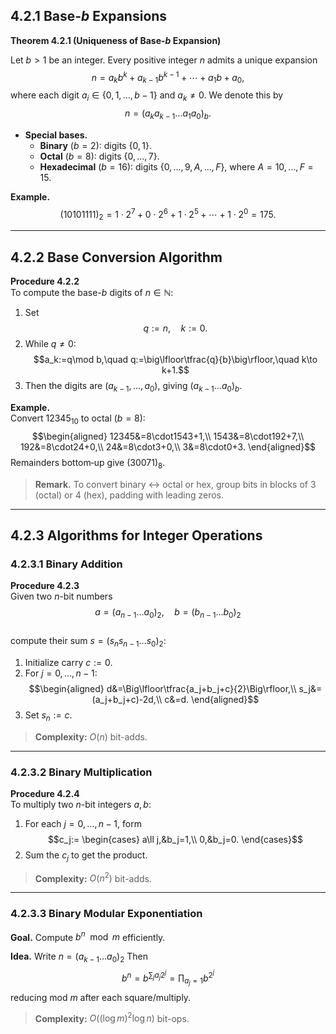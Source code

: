 ## 4.2.1 Base-$b$ Expansions

**Theorem 4.2.1 (Uniqueness of Base-$b$ Expansion)**

Let $b>1$ be an integer. Every positive integer $n$ admits a unique expansion
$$n = a_kb^k + a_{k-1}b^{k-1} + \cdots + a_1b + a_0,$$
where each digit $a_i\in\{0,1,\dots,b-1\}$ and $a_k\neq 0$. We denote this by
$$n = (a_k a_{k-1} \dots a_1 a_0)_b.$$

- **Special bases.**  
  - **Binary** ($b=2$): digits $\{0,1\}$.  
  - **Octal** ($b=8$): digits $\{0,\dots,7\}$.  
  - **Hexadecimal** ($b=16$): digits $\{0,\dots,9,A,\dots,F\}$, where $A=10,\dots,F=15$.

**Example.**  
$$(10101111)_2 = 1\cdot2^7 + 0\cdot2^6 + 1\cdot2^5 + \cdots + 1\cdot2^0 = 175.$$

---

## 4.2.2 Base Conversion Algorithm

**Procedure 4.2.2**  
To compute the base-$b$ digits of $n\in\mathbb{N}$:

1. Set  
   $$q:=n,\quad k:=0.$$
2. While $q\neq 0$:  
   $$a_k:=q\mod b,\quad q:=\big\lfloor\tfrac{q}{b}\big\rfloor,\quad k\to k+1.$$
3. Then the digits are $(a_{k-1},\dots,a_0)$, giving $(a_{k-1}\dots a_0)_b$.

**Example.**  
Convert $12345_{10}$ to octal ($b=8$):
$$\begin{aligned}
12345&=8\cdot1543+1,\\
1543&=8\cdot192+7,\\
192&=8\cdot24+0,\\
24&=8\cdot3+0,\\
3&=8\cdot0+3.
\end{aligned}$$
Remainders bottom‐up give $(30071)_8$.

> **Remark.** To convert binary $\leftrightarrow$ octal or hex, group bits in blocks of 3 (octal) or 4 (hex), padding with leading zeros.

---

## 4.2.3 Algorithms for Integer Operations

### 4.2.3.1 Binary Addition

**Procedure 4.2.3**  
Given two $n$-bit numbers  
$$a=(a_{n-1}\dots a_0)_2,\quad b=(b_{n-1}\dots b_0)_2$$  
compute their sum $s=(s_n s_{n-1}\dots s_0)_2$:

1. Initialize carry $c:=0$.  
2. For $j=0,\dots,n-1$:
   $$\begin{aligned}
   d&=\Big\lfloor\tfrac{a_j+b_j+c}{2}\Big\rfloor,\\
   s_j&=(a_j+b_j+c)-2d,\\
   c&=d.
   \end{aligned}$$
3. Set $s_n:=c$.

> **Complexity:** $O(n)$ bit-adds.

---

### 4.2.3.2 Binary Multiplication

**Procedure 4.2.4**  
To multiply two $n$-bit integers $a,b$:

1. For each $j=0,\dots,n-1$, form
   $$c_j:=
   \begin{cases}
     a\ll j,&b_j=1,\\
     0,&b_j=0.
   \end{cases}$$
2. Sum the $c_j$ to get the product.

> **Complexity:** $O(n^2)$ bit-adds.

---

### 4.2.3.3 Binary Modular Exponentiation

**Goal.** Compute $b^n\mod m$ efficiently.

**Idea.** Write $n=(a_{k-1}\dots a_0)_2$ Then
$$b^n=b^{\sum_j a_j2^j}=\prod_{a_j=1}b^{2^j}$$
reducing mod $m$ after each square/multiply.

> **Complexity:** $O((\log m)^2\log n)$ bit-ops.
